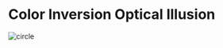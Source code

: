 # Color Inversion Optical Illusion

![circle](https://user-images.githubusercontent.com/63454581/124466626-6d262400-ddb4-11eb-9d2f-092602b24ce2.gif)
